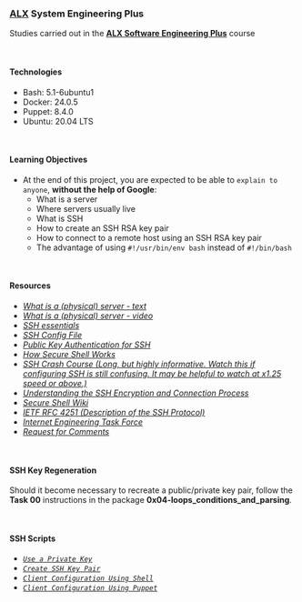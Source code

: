 ### [ALX](https://www.alxafrica.com/) System Engineering Plus

Studies carried out in the **[ALX Software Engineering Plus](https://www.alxafrica.com/software-engineering-plus/)** course

<br />

#### Technologies

* Bash:     5.1-6ubuntu1
* Docker:   24.0.5
* Puppet:   8.4.0
* Ubuntu:   20.04 LTS

<br />

#### Learning Objectives

* At the end of this project, you are expected to be able to `explain to anyone`, **without the help of Google**:
    * What is a server
    * Where servers usually live
    * What is SSH
    * How to create an SSH RSA key pair
    * How to connect to a remote host using an SSH RSA key pair
    * The advantage of using `#!/usr/bin/env bash` instead of `#!/bin/bash`

<br />

#### Resources

* _[What is a (physical) server - text](https://en.wikipedia.org/wiki/Server_%28computing%29#Hardware_requirement)_
* _[What is a (physical) server - video](https://www.youtube.com/watch?v=B1ANfsDyjeA)_
* _[SSH essentials](https://www.digitalocean.com/community/tutorials/ssh-essentials-working-with-ssh-servers-clients-and-keys)_
* _[SSH Config File](https://www.ssh.com/academy/ssh/config)_
* _[Public Key Authentication for SSH](https://www.ssh.com/academy/ssh/public-key-authentication)_
* _[How Secure Shell Works](https://www.youtube.com/watch?v=ORcvSkgdA58)_
* _[SSH Crash Course (Long, but highly informative. Watch this if configuring SSH is still confusing. It may be helpful to watch at x1.25 speed or above.)](https://www.youtube.com/watch?v=hQWRp-FdTpc)_
* _[Understanding the SSH Encryption and Connection Process](https://www.digitalocean.com/community/tutorials/understanding-the-ssh-encryption-and-connection-process)_
* _[Secure Shell Wiki](https://en.wikipedia.org/wiki/Secure_Shell)_
* _[IETF RFC 4251 (Description of the SSH Protocol)](https://www.ietf.org/rfc/rfc4251.txt)_
* _[Internet Engineering Task Force](https://en.wikipedia.org/wiki/Internet_Engineering_Task_Force)_
* _[Request for Comments](https://en.wikipedia.org/wiki/Request_for_Comments)_

<br />

#### SSH Key Regeneration

Should it become necessary to recreate a public/private key pair, follow the **Task 00** instructions in the package **0x04-loops_conditions_and_parsing**.

<br />

#### SSH Scripts

* _[`Use a Private Key`](0-use_a_private_key)_
* _[`Create SSH Key Pair`](1-create_ssh_key_pair)_
* _[`Client Configuration Using Shell`](2-ssh_config)_
* _[`Client Configuration Using Puppet`](100-puppet_ssh_config.pp)_

<br />

